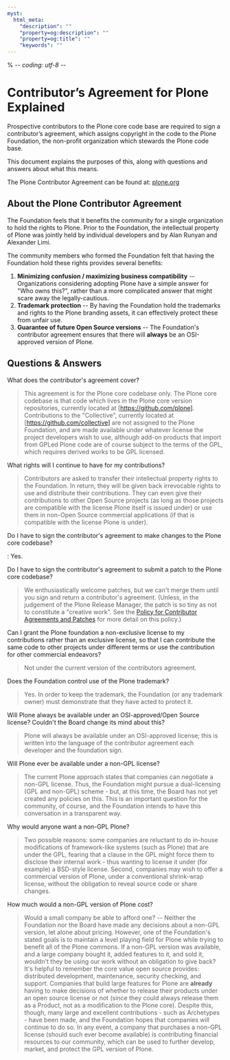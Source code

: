 ```yaml
---
myst:
  html_meta:
    "description": ""
    "property=og:description": ""
    "property=og:title": ""
    "keywords": ""
---
```


% -*- coding: utf-8 -*-

# Contributor’s Agreement for Plone Explained

Prospective contributors to the Plone core code base are required to sign a contributor’s agreement,
which assigns copyright in the code to the Plone Foundation, the non-profit organization which stewards the Plone code base.

This document explains the purposes of this, along with questions and answers about what this means.

The Plone Contributor Agreement can be found at:
[plone.org](https://plone.org/foundation/contributors-agreement)

## About the Plone Contributor Agreement

The Foundation feels that it benefits the community for a single organization to hold the rights to Plone.
Prior to the Foundation, the intellectual property of Plone was jointly held by individual developers and by Alan Runyan and Alexander Limi.

The community members who formed the Foundation felt that having the Foundation hold these rights provides several benefits:

1. **Minimizing confusion / maximizing business compatibility** --
   Organizations considering adopting Plone have a simple answer for "Who owns this?",
   rather than a more complicated answer that might scare away the legally-cautious.
2. **Trademark protection** --
   By having the Foundation hold the trademarks and rights to the Plone branding assets,
   it can effectively protect these from unfair use.
3. **Guarantee of future Open Source versions** --
   The Foundation's contributor agreement ensures that there will **always** be an OSI-approved version of Plone.

## Questions & Answers

What does the contributor's agreement cover?

> This agreement is for the Plone core codebase only.
> The Plone core codebase is that code which lives in the Plone core version repositories,
> currently located at [https://github.com/plone].
> Contributions to the "Collective",
> currently located at [https://github.com/collective] are not assigned to the Plone Foundation,
> and are made available under whatever license the project developers wish to use,
> although add-on products that import from GPLed Plone code are of course subject to the terms of the GPL,
> which requires derived works to be GPL licensed.

What rights will I continue to have for my contributions?

> Contributors are asked to transfer their intellectual property rights to the Foundation.
> In return,
> they will be given back irrevocable rights to use and distribute their contributions.
> They can even give their contributions to other Open Source projects
> (as long as those projects are compatible with the license Plone itself is issued under)
> or use them in non-Open Source commercial applications
> (if that is compatible with the license Plone is under).

Do I have to sign the contributor's agreement to make changes to the Plone core codebase?

: Yes.

Do I have to sign the contributor's agreement to submit a patch to the Plone core codebase?

> We enthusiastically welcome patches,
> but we can't merge them until you sign and return a contributor's agreement.
> (Unless, in the judgement of the Plone Release Manager, the patch is so tiny as not to constitute a "creative work".
> See the [Policy for Contributor Agreements and Patches] for more detail on this policy.)

Can I grant the Plone foundation a non-exclusive license to my contributions rather than an exclusive license,
so that I can contribute the same code to other projects under different terms or use the contribution for other commercial endeavors?

> Not under the current version of the contributors agreement.

Does the Foundation control use of the Plone trademark?

> Yes.
> In order to keep the trademark,
> the Foundation (or any trademark owner) must demonstrate that they have acted to protect it.

Will Plone always be available under an OSI-approved/Open Source license?
Couldn't the Board change its mind about this?

> Plone will always be available under an OSI-approved license;
> this is written into the language of the contributor agreement each developer and the foundation sign.

Will Plone ever be available under a non-GPL license?

> The current Plone approach states that companies can negotiate a non-GPL license.
> Thus,
> the Foundation might pursue a dual-licensing (GPL and non-GPL) scheme -
> but,
> at this time,
> the Board has not yet created any policies on this.
> This is an important question for the community,
> of course,
> and the Foundation intends to have this conversation in a transparent way.

Why would anyone want a non-GPL Plone?

> Two possible reasons:
> some companies are reluctant to do in-house modifications of framework-like systems (such as Plone) that are under the GPL,
> fearing that a clause in the GPL might force them to disclose their internal work -
> thus wanting to license it under (for example) a BSD-style license.
> Second,
> companies may wish to offer a commercial version of Plone,
> under a conventional shrink-wrap license,
> without the obligation to reveal source code or share changes.

How much would a non-GPL version of Plone cost?

> Would a small company be able to afford one? --
> Neither the Foundation nor the Board have made any decisions about a non-GPL version,
> let alone about pricing.
> However,
> one of the Foundation's stated goals is to maintain a level playing field for Plone while trying to benefit all of the Plone commons.
> If a non-GPL version was available,
> and a large company bought it,
> added features to it,
> and sold it,
> wouldn't they be using our work without an obligation to give back?
> It's helpful to remember the core value open source provides:
> distributed development,
> maintenance,
> security checking,
> and support.
> Companies that build large features for Plone are **already** having to make decisions of whether to release their products under an open source license or not
> (since they could always release them as a Product,
> not as a modification to the Plone core).
> Despite this,
> though,
> many large and excellent contributions - such as Archetypes -
> have been made,
> and the Foundation hopes that companies will continue to do so.
> In any event,
> a company that purchases a non-GPL license
> (should such ever become available)
> is contributing financial resources to our community,
> which can be used to further develop,
> market,
> and protect the GPL version of Plone.

[http://plone.org/foundation/contributors-agreement/agreement.pdf]: http://plone.org/foundation/contributors-agreement/agreement.pdf
[https://github.com/collective]: https://github.com/collective
[https://github.com/plone]: https://github.com/plone
[policy for contributor agreements and patches]: http://plone.org/foundation/materials/foundation-resolutions/patch-policy-052011
